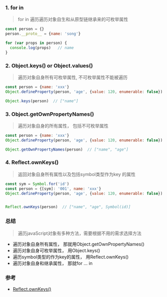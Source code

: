 ### 1. for  in
> for in 遍历遍历对象自生和从原型链继承来的可枚举属性

```javascript
const person = {}
person.__proto__ = {name: 'song'}

for (var props in person) {
  console.log(props)   // name
}

```

### 2. Object.keys() or Object.values()
> 遍历对象自身所有可枚举属性, 不可枚举属性不能被遍历

```javascript
const person = {name: 'xxx'}
Object.defineProperty(person, 'age', {value: 120, enumerable: false})

Object.keys(person)  // ["name"]
```

### 3. Object.getOwnPropertyNames()
> 遍历对象自身的所有属性， 包括不可枚举属性

```javascript
const person = {name: 'xxx'}
Object.defineProperty(person, 'age', {value: 120, enumerable: false})

Object.getOwnPropertyNames(person)  // ["name", "age"]
```

### 4. Reflect.ownKeys()
> 返回对象自身所有属性以及包括symbol类型作为key 的属性

```javascript
const sym = Symbol.for('id')
const person = {[sym]: '001', name: 'xxx'}
Object.defineProperty(person, 'age', {value: 120, enumerable: false})


Reflect.ownKeys(person)  // ["name", "age", Symbol(id)]
```

### 总结
> 遍历javaScript对象有多种方法，需要根据不用的需求选择方法
  - 遍历对象自身所有属性， 那就用Object.getOwnPropertyNames()
  - 遍历对象自身可枚举属性， 用Object.keys()
  - 遍历symbol类型的作为key的属性， 用Reflect.ownKeys()
  - 遍历对象自身和继承属性， 那就for ... in 


### 参考
- [Reflect.ownKeys()](https://developer.mozilla.org/zh-CN/docs/Web/JavaScript/Reference/Global_Objects/Reflect/ownKeys)
